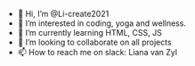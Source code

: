 - 👋 Hi, I’m @Li-create2021
- 👀 I’m interested in coding, yoga and wellness.
- 🌱 I’m currently learning HTML, CSS, JS
- 💞️ I’m looking to collaborate on all projects
- 📫 How to reach me on slack: Liana van Zyl

<!---
Li-create2021/Li-create2021 is a ✨ special ✨ repository because its `README.md` (this file) appears on your GitHub profile.
You can click the Preview link to take a look at your changes.
--->
